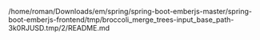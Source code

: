 /home/roman/Downloads/em/spring/spring-boot-emberjs-master/spring-boot-emberjs-frontend/tmp/broccoli_merge_trees-input_base_path-3k0RJUSD.tmp/2/README.md